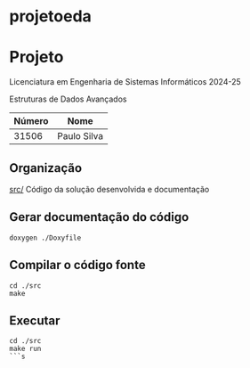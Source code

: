 # projetoeda
# Projeto 

Licenciatura em Engenharia de Sistemas Informáticos 2024-25

Estruturas de Dados Avançados

| Número | Nome |
| -----   | ---- |
| 31506     | Paulo Silva    |

## Organização

[src/](./src/)  Código da solução desenvolvida e documentação
## Gerar documentação do código

```[bash]
doxygen ./Doxyfile
```

## Compilar o código fonte

```[bash]
cd ./src
make
```

## Executar

```[bash]
cd ./src
make run
```s
